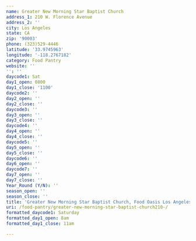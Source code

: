 ```yaml
---
name: Greater New Morning Star Baptist Church
address_1: 210 W. Florence Avenue
address_2: ''
city: Los Angeles
state: CA
zip: '90003'
phone: (323)529-4446
latitude: '33.9745963'
longitude: '-118.2767182'
category: Food Pantry
website: ''
'': ''
daycode1: Sat
day1_open: 0800
day1_close: '1100'
daycode2: ''
day2_open: ''
day2_close: ''
daycode3: ''
day3_open: ''
day3_close: ''
daycode4: ''
day4_open: ''
day4_close: ''
daycode5: ''
day5_open: ''
day5_close: ''
daycode6: ''
day6_open: ''
daycode7: ''
day7_open: ''
day7_close: ''
Year_Round (Y/N): ''
season_open: ''
season_close: ''
title: 'Greater New Morning Star Baptist Church, Food Oasis Los Angeles'
uri: /food-pantry/greater-new-morning-star-baptist-church210-/
formatted_daycode1: Saturday
formatted_day1_open: 8am
formatted_day1_close: 11am

---
```

